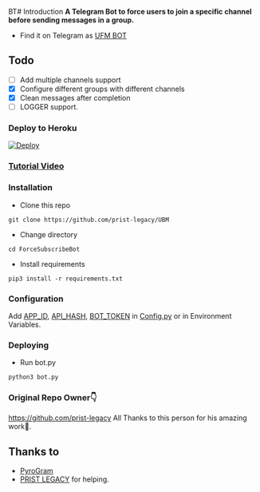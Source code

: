 BT# Introduction
**A Telegram Bot to force users to join a specific channel before sending messages in a group.**
- Find it on Telegram as [UFM BOT](https://t.me/ufm_assistant_bot)

## Todo
- [ ] Add multiple channels support
- [X] Configure different groups with different channels
- [X] Clean messages after completion
- [ ] LOGGER support.

### Deploy to Heroku
[![Deploy](https://www.herokucdn.com/deploy/button.svg)](https://heroku.com/deploy?template=https://github.com/prist-legacy/ForceSubscribeBot)

### [Tutorial Video](https://youtu.be/e6LFR5W2BqQ)

### Installation
- Clone this repo
```
git clone https://github.com/prist-legacy/UBM
```
- Change directory
```
cd ForceSubscribeBot
```
- Install requirements
```
pip3 install -r requirements.txt
```

### Configuration
Add [APP_ID](https://my.telegram.org/apps), [API_HASH](https://my.telegram.org/apps), [BOT_TOKEN](https://t.me/botfather) in [Config.py](Config.py) or in Environment Variables.

### Deploying
- Run bot.py
```
python3 bot.py
```
### Original Repo Owner👇
https://github.com/prist-legacy
All Thanks to this person for his amazing work🙏.

## Thanks to
- [PyroGram](https://PyroGram.org)
- [PRIST LEGACY](https://GitHub.com/prist-legacy) for helping.
